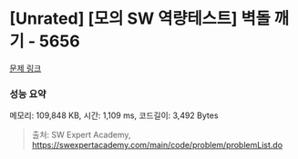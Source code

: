 # [Unrated] [모의 SW 역량테스트] 벽돌 깨기 - 5656 

[문제 링크](https://swexpertacademy.com/main/code/problem/problemDetail.do?contestProbId=AWXRQm6qfL0DFAUo) 

### 성능 요약

메모리: 109,848 KB, 시간: 1,109 ms, 코드길이: 3,492 Bytes



> 출처: SW Expert Academy, https://swexpertacademy.com/main/code/problem/problemList.do